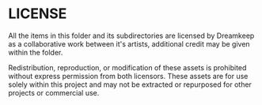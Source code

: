 # LICENSE
All the items in this folder and its subdirectories are licensed by Dreamkeep as a collaborative work between it's artists, additional credit may be given within the folder.

Redistribution, reproduction, or modification of these assets is prohibited without express permission from both licensors. These assets are for use solely within this project and may not be extracted or repurposed for other projects or commercial use.

